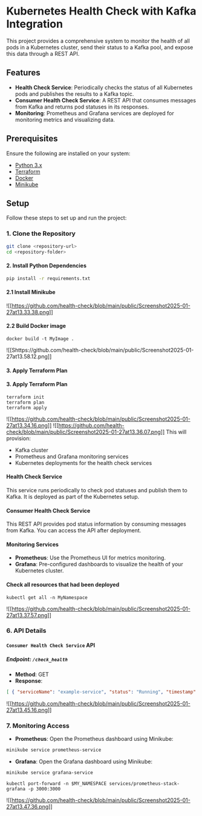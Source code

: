 # Kubernetes Health Check with Kafka Integration  

This project provides a comprehensive system to monitor the health of all pods in a Kubernetes cluster, send their status to a Kafka pool, and expose this data through a REST API.  

## Features  

- **Health Check Service**: Periodically checks the status of all Kubernetes pods and publishes the results to a Kafka topic.  
- **Consumer Health Check Service**: A REST API that consumes messages from Kafka and returns pod statuses in its responses.  
- **Monitoring**: Prometheus and Grafana services are deployed for monitoring metrics and visualizing data.  

## Prerequisites  

Ensure the following are installed on your system:  
- [Python 3.x](https://www.python.org/downloads/)  
- [Terraform](https://www.terraform.io/downloads.html)  
- [Docker](https://www.docker.com/products/docker-desktop)  
- [Minikube](https://minikube.sigs.k8s.io/docs/start/)  

## Setup  

Follow these steps to set up and run the project:  

### 1. Clone the Repository  

```bash  
git clone <repository-url>  
cd <repository-folder>  
```

#### 2. Install Python Dependencies

```bash
pip install -r requirements.txt
```

#### 2.1 Install Minikube
![[https://github.com/health-check/blob/main/public/Screenshot2025-01-27at13.33.38.png]]

#### 2.2 Build Docker image
```
docker build -t MyImage .
```
![[Shttps://github.com/health-check/blob/main/public/Screenshot2025-01-27at13.58.12.png]]
#### 3. Apply Terraform Plan

#### 3. Apply Terraform Plan
```
terraform init
terraform plan
terraform apply
```
![[https://github.com/health-check/blob/main/public/Screenshot2025-01-27at13.34.16.png]]
![[https://github.com/health-check/blob/main/public/Screenshot2025-01-27at13.36.07.png]]
This will provision:

- Kafka cluster
- Prometheus and Grafana monitoring services
- Kubernetes deployments for the health check services

#### Health Check Service

This service runs periodically to check pod statuses and publish them to Kafka. It is deployed as part of the Kubernetes setup.

#### Consumer Health Check Service

This REST API provides pod status information by consuming messages from Kafka. You can access the API after deployment.

#### Monitoring Services

- **Prometheus**: Use the Prometheus UI for metrics monitoring.
- **Grafana**: Pre-configured dashboards to visualize the health of your Kubernetes cluster.

#### Check all resources that had been deployed
```
kubectl get all -n MyNamespace
```
![[https://github.com/health-check/blob/main/public/Screenshot2025-01-27at13.37.57.png]]
### 6. API Details

#### `Consumer Health Check Service` API

##### Endpoint: `/check_health`

- **Method**: GET
- **Response**:
```json
[ { "serviceName": "example-service", "status": "Running", "timestamp": "2025-01-27T12:00:00Z" }, { "serviceName": "another-service", "status": "Pending", "timestamp": "2025-01-27T12:00:00Z" } ]
```

![[https://github.com/health-check/blob/main/public/Screenshot2025-01-27at13.45.16.png]]

### 7. Monitoring Access

- **Prometheus**: Open the Prometheus dashboard using Minikube:
```bash
minikube service prometheus-service
```

- **Grafana**: Open the Grafana dashboard using Minikube:
```bash
minikube service grafana-service
```    

```
kubectl port-forward -n $MY_NAMESPACE services/prometheus-stack-grafana -p 3000:3000
```

![[https://github.com/health-check/blob/main/public/Screenshot2025-01-27at13.47.36.png]]
